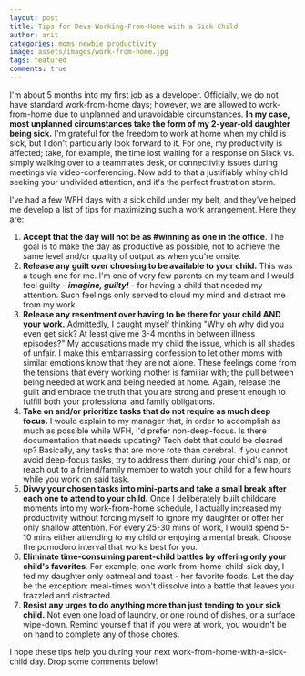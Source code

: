 ```yaml
---
layout: post
title: Tips for Devs Working-From-Home with a Sick Child
author: arit
categories: moms newbie productivity
image: assets/images/work-from-home.jpg
tags: featured
comments: true
---
```


I'm about 5 months into my first job as a developer. Officially, we do not have standard work-from-home days; however, we are allowed to work-from-home due to unplanned and unavoidable circumstances. **In my case, most unplanned circumstances take the form of my 2-year-old daughter being sick.** I'm grateful for the freedom to work at home when my child is sick, but I don't particularly look forward to it. For one, my productivity is affected; take, for example, the time lost waiting for a response on Slack vs. simply walking over to a teammates desk, or connectivity issues during meetings via video-conferencing. Now add to that a justifiably whiny child seeking your undivided attention, and it's the perfect frustration storm.

I've had a few WFH days with a sick child under my belt, and they've helped me develop a list of tips for maximizing such a work arrangement. Here they are:

1. **Accept that the day will not be as #winning as one in the office**. The goal is to make the day as productive as possible, not to achieve the same level and/or quality of output as when you're onsite.  
2. **Release any guilt over choosing to be available to your child.** This was a tough one for me. I'm one of very few parents on my team and I would feel guilty - ***imagine, guilty!*** - for having a child that needed my attention. Such feelings only served to cloud my mind and distract me from my work.
3. **Release any resentment over having to be there for your child AND your work.** Admittedly, I caught myself thinking "Why oh why did you even get sick? At least give me 3-4 months in between illness episodes?" My accusations made my child the issue, which is all shades of unfair. I make this embarrassing confession to let other moms with similar emotions know that they are not alone. These feelings come from the tensions that every working mother is familiar with; the pull between being needed at work and being needed at home. Again, release the guilt and embrace the truth that you are strong and present enough to fulfill both your professional and family obligations.  
4. **Take on and/or prioritize tasks that do not require as much deep focus.** I would explain to my manager that, in order to accomplish as much as possible while WFH, I'd prefer non-deep-focus. Is there documentation that needs updating? Tech debt that could be cleared up? Basically, any tasks that are more rote than cerebral. If you cannot avoid deep-focus tasks, try to address them during your child's nap, or reach out to a friend/family member to watch your child for a few hours while you work on said task.
5. **Divvy your chosen tasks into mini-parts and take a small break after each one to attend to your child.** Once I deliberately built childcare moments into my work-from-home schedule, I actually increased my productivity without forcing myself to ignore my daughter or offer her only shallow attention. For every 25-30 mins of work, I would spend 5-10 mins either attending to my child or enjoying a mental break. Choose the pomodoro interval that works best for you.
6. **Eliminate time-consuming parent-child battles by offering only your child's favorites**. For example, one work-from-home-child-sick day, I fed my daughter only oatmeal and toast - her favorite foods. Let the day be the exception: meal-times won't dissolve into a battle that leaves you frazzled and distracted.
7. **Resist any urges to do anything more than just tending to your sick child.** Not even one load of laundry, or one round of dishes, or a surface wipe-down. Remind yourself that if you were at work, you wouldn't be on hand to complete any of those chores.

I hope these tips help you during your next work-from-home-with-a-sick-child day. Drop some comments below!
